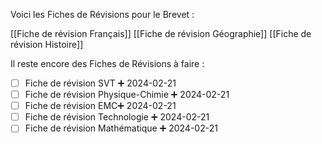 Voici les Fiches de Révisions pour le Brevet :

[[Fiche de révision Français]]
[[Fiche de révision Géographie]]
[[Fiche de révision Histoire]]

Il reste encore des Fiches de Révisions à faire :

- [ ] Fiche de révision SVT ➕ 2024-02-21
- [ ] Fiche de révision Physique-Chimie ➕ 2024-02-21 
- [ ] Fiche de révision EMC➕ 2024-02-21 
- [ ] Fiche de révision Technologie  ➕ 2024-02-21 
- [ ] Fiche de révision Mathématique  ➕ 2024-02-21 